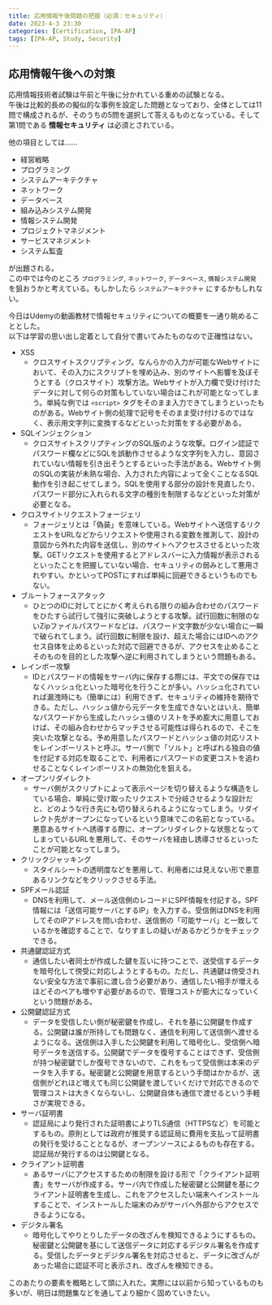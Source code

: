 ```yaml
---
title: 応用情報午後問題の把握（必須：セキュリティ）
date: 2023-4-3 23:30
categories: [Certification, IPA-AP]
tags: [IPA-AP, Study, Security]
---
```


## 応用情報午後への対策

応用情報技術者試験は午前と午後に分かれている重めの試験となる。  
午後は比較的長めの擬似的な事例を設定した問題となっており、全体としては11問で構成されるが、そのうちの5問を選択して答えるものとなっている。そして第1問である **情報セキュリティ** は必須とされている。  

他の項目としては……

- 経営戦略
- プログラミング
- システムアーキテクチャ
- ネットワーク
- データベース
- 組み込みシステム開発
- 情報システム開発
- プロジェクトマネジメント
- サービスマネジメント
- システム監査

が出題される。  
この中では今のところ `プログラミング`, `ネットワーク`, `データベース`, `情報システム開発` を狙おうかと考えている。もしかしたら `システムアーキテクチャ` にするかもしれない。

今日はUdemyの動画教材で情報セキュリティについての概要を一通り眺めることとした。  
以下は学習の思い出し定着として自分で書いてみたものなので正確性はない。

- XSS
  - クロスサイトスクリプティング。なんらかの入力が可能なWebサイトにおいて、その入力にスクリプトを埋め込み、別のサイトへ影響を及ぼそうとする（クロスサイト）攻撃方法。Webサイトが入力欄で受け付けたデータに対して何らの対策もしていない場合はこれが可能となってしまう。単純な例では `<script>` タグをそのまま入力できてしまうといったものがある。Webサイト側の処理で記号をそのまま受け付けるのではなく、表示用文字列に変換するなどといった対策をする必要がある。
- SQLインジェクション
  - クロスサイトスクリプティングのSQL版のような攻撃。ログイン認証でパスワード欄などにSQLを誤動作させるような文字列を入力し、意図されていない情報を引き出そうとするといった手法がある。Webサイト側のSQLの実装が未熟な場合、入力された内容によって全くことなるSQL動作を引き起こせてしまう。SQLを使用する部分の設計を見直したり、パスワード部分に入れられる文字の種別を制限するなどといった対策が必要となる。
- クロスサイトリクエストフォージェリ
  - フォージェリとは「偽装」を意味している。Webサイトへ送信するリクエストをURLなどからリクエストや使用される変数を推測して、設計の意図から外れた内容を送信し、別のサイトへアクセスさせるといった攻撃。GETリクエストを使用するとアドレスバーに入力情報が表示されるといったことを把握していない場合、セキュリティの弱みとして悪用されやすい。かといってPOSTにすれば単純に回避できるというものでもない。
- ブルートフォースアタック
  - ひとつのIDに対してとにかく考えられる限りの組み合わせのパスワードをひたすら試行して強引に突破しようとする攻撃。試行回数に制限のないZipファイルパスワードなどは、パスワード文字数が少ない場合に一瞬で破られてしまう。試行回数に制限を設け、超えた場合にはIDへのアクセス自体を止めるといった対応で回避できるが、アクセスを止めることそのものを目的とした攻撃へ逆に利用されてしまうという問題もある。
- レインボー攻撃
  - IDとパスワードの情報をサーバ内に保存する際には、平文での保存ではなくハッシュ化といった暗号化を行うことが多い。ハッシュ化されていれば漏洩時にも（簡単には）利用できず、セキュリティの維持を期待できる。ただし、ハッシュ値から元データを生成できないとはいえ、簡単なパスワードから生成したハッシュ値のリストを予め膨大に用意しておけば、その組み合わせからマッチさせる可能性は得られるので、そこを突いた攻撃となる。予め用意したパスワードとハッシュ値の対応リストをレインボーリストと呼ぶ。サーバ側で「ソルト」と呼ばれる独自の値を付記する対応を取ることで、利用者にパスワードの変更コストを追わせることなくレインボーリストの無効化を狙える。
- オープンリダイレクト
  - サーバ側がスクリプトによって表示ページを切り替えるような構造をしている場合、単純に受け取ったリクエストで分岐させるような設計だと、どのような行き先にも切り替えられるようになってしまう。リダイレクト先がオープンになっているという意味でこの名前となっている。悪意あるサイトへ誘導する際に、オープンリダイレクトな状態となってしまっているURLを悪用して、そのサーバを経由し誘導させるといったことが可能となってしまう。
- クリックジャッキング
  - スタイルシートの透明度などを悪用して、利用者には見えない形で悪意あるリンクなどをクリックさせる手法。
- SPFメール認証
  - DNSを利用して、メール送信側のレコードにSPF情報を付記する。SPF情報には「送信可能サーバとするIP」を入力する。受信側はDNSを利用してそのIPアドレスを問い合わせ、送信側の「可能サーバ」と一致しているかを確認することで、なりすましの疑いがあるかどうかをチェックできる。
- 共通鍵認証方式
  - 通信したい者同士が作成した鍵を互いに持つことで、送受信するデータを暗号化して傍受に対応しようとするもの。ただし、共通鍵は傍受されない安全な方法で事前に渡し合う必要があり、通信したい相手が増えるほどそのペアも増やす必要があるので、管理コストが膨大になっていくという問題がある。
- 公開鍵認証方式
  - データを受信したい側が秘密鍵を作成し、それを基に公開鍵を作成する。公開鍵は誰が所持しても問題なく、通信を利用して送信側へ渡せるようになる。送信側は入手した公開鍵を利用して暗号化し、受信側へ暗号データを送信する。公開鍵でデータを復号することはできず、受信側が持つ秘密鍵でしか復号できないので、これをもって受信側は本来のデータを入手する。秘密鍵と公開鍵を用意するという手間はかかるが、送信側がどれほど増えても同じ公開鍵を渡していくだけで対応できるので管理コストは大きくならないし、公開鍵自体も通信で渡せるという手軽さが実現できる。
- サーバ証明書
  - 認証局により発行された証明書によりTLS通信（HTTPSなど）を可能とするもの。原則としては政府が推奨する認証局に費用を支払って証明書の発行を受けることとなるが、オープンソースによるものも存在する。認証局が発行するのは公開鍵となる。
- クライアント証明書
  - あるサーバにアクセスするための制限を設ける形で「クライアント証明書」をサーバが作成する。サーバ内で作成した秘密鍵と公開鍵を基にクライアント証明書を生成し、これをアクセスしたい端末へインストールすることで、インストールした端末のみがサーバへ外部からアクセスできるようになる。
- デジタル署名
  - 暗号化してやりとりしたデータの改ざんを検知できるようにするもの。秘密鍵と公開鍵を基にして送信データに対応するデジタル署名を作成する。受信したデータとデジタル署名を対応させると、データに改ざんがあった場合に認証不可と表示され、改ざんを検知できる。

このあたりの要素を概略として頭に入れた。実際には以前から知っているものも多いが、明日は問題集などを通してより細かく固めていきたい。